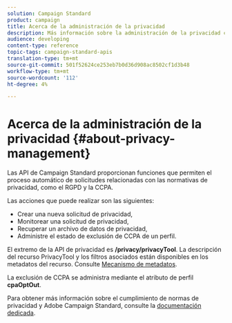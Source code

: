 ```yaml
---
solution: Campaign Standard
product: campaign
title: Acerca de la administración de la privacidad
description: Más información sobre la administración de la privacidad con las API
audience: developing
content-type: reference
topic-tags: campaign-standard-apis
translation-type: tm+mt
source-git-commit: 501f52624ce253eb7b0d36d908ac8502cf1d3b48
workflow-type: tm+mt
source-wordcount: '112'
ht-degree: 4%

---
```



# Acerca de la administración de la privacidad {#about-privacy-management}

Las API de Campaign Standard proporcionan funciones que permiten el proceso automático de solicitudes relacionadas con las normativas de privacidad, como el RGPD y la CCPA.

Las acciones que puede realizar son las siguientes:

* Crear una nueva solicitud de privacidad,
* Monitorear una solicitud de privacidad,
* Recuperar un archivo de datos de privacidad,
* Administre el estado de exclusión de CCPA de un perfil.

El extremo de la API de privacidad es **/privacy/privacyTool**. La descripción del recurso PrivacyTool y los filtros asociados están disponibles en los metadatos del recurso. Consulte [Mecanismo de metadatos](../../api/using/metadata-mechanism.md).

La exclusión de CCPA se administra mediante el atributo de perfil **cpaOptOut**.

Para obtener más información sobre el cumplimiento de normas de privacidad y Adobe Campaign Standard, consulte la [documentación dedicada](https://helpx.adobe.com/es/campaign/kb/acs-privacy.html).
